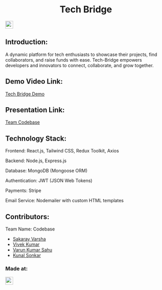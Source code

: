 <h1 align="center">Tech Bridge</h1>
<p align="center">
</p>

<a href="https://hack36.in"> <img src="https://postimage.me/images/2025/04/19/built-at-hack36.png" height=24px> </a>


## Introduction:
  A dynamic platform for tech enthusiasts to showcase their projects, find collaborators, and raise funds with ease. Tech-Bridge empowers developers and innovators to connect, collaborate,   and grow together.
  
## Demo Video Link:
   [Tech Bridge Demo](https://drive.google.com/file/d/1ERm0XWgl0j9uSkbO6aSftoh7THhzsTWY/view?usp=drive_link)
  
## Presentation Link:
  [Team Codebase](https://docs.google.com/presentation/d/1Gf0LgfiDJv4Taxnck4OpauYRFKBAUnEL/edit?usp=sharing&ouid=107647227967589365991&rtpof=true&sd=true)
  

## Technology Stack:
  Frontend: React.js, Tailwind CSS, Redux Toolkit, Axios

  Backend: Node.js, Express.js

  Database: MongoDB (Mongoose ORM)

  Authentication: JWT (JSON Web Tokens)

  Payments: Stripe

  Email Service: Nodemailer with custom HTML templates
  

## Contributors:

Team Name: Codebase

- [Sakaray Varsha](https://github.com/Varshasakaray)
- [Vivek Kumar](https://github.com/thefearlesscoder)
- [Varun Kumar Sahu](https://github.com/vks-07)
- [Kunal Sonkar](https://github.com/Kunalsonkar07)


### Made at:
<a href="https://hack36.in"> <img src="https://postimage.me/images/2025/04/19/built-at-hack36.png" height=24px> </a>
